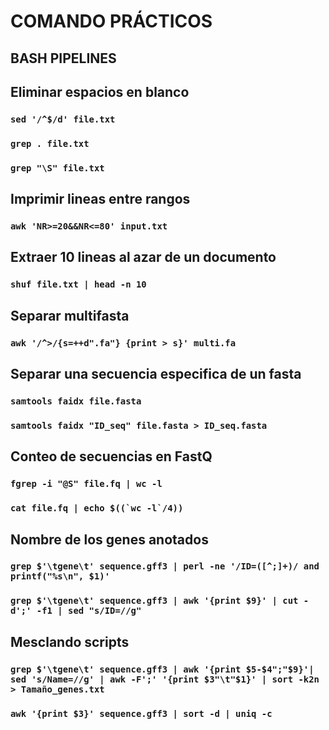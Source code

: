 # COMANDO PRÁCTICOS

## BASH PIPELINES

## Eliminar espacios en blanco

### `sed '/^$/d' file.txt`

### `grep . file.txt`

### `grep "\S" file.txt`


## Imprimir lineas entre rangos

### `awk 'NR>=20&&NR<=80' input.txt`


## Extraer 10 lineas al azar de un documento

### `shuf file.txt | head -n 10`


## Separar multifasta

### `awk '/^>/{s=++d".fa"} {print > s}' multi.fa`


## Separar una secuencia especifica de un fasta


### `samtools faidx file.fasta`

### `samtools faidx "ID_seq" file.fasta > ID_seq.fasta`

## Conteo de secuencias en FastQ

### `fgrep -i "@S" file.fq | wc -l`

### ```cat file.fq | echo $((`wc -l`/4))```

## Nombre de los genes anotados 

### `grep $'\tgene\t' sequence.gff3 | perl -ne '/ID=([^;]+)/ and printf("%s\n", $1)'`

### `grep $'\tgene\t' sequence.gff3 | awk '{print $9}' | cut -d';' -f1 | sed "s/ID=//g"`

## Mesclando scripts

### ```grep $'\tgene\t' sequence.gff3 | awk '{print $5-$4";"$9}'| sed 's/Name=//g' | awk -F';' '{print $3"\t"$1}' | sort -k2n  > Tamaño_genes.txt```

### ```awk '{print $3}' sequence.gff3 | sort -d | uniq -c```



```bash

```


